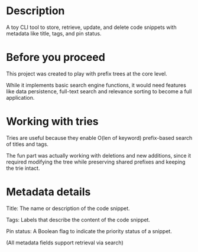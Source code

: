 # Description
A toy CLI tool to store, retrieve, update, and delete code snippets with metadata like title, tags, and pin status.

# Before you proceed 
This project was created to play with prefix trees at the core level.

While it implements basic search engine functions, it would need features like data persistence, full-text search and relevance sorting to become a full application.

# Working with tries
Tries are useful because they enable O(len of keyword) prefix-based search of titles and tags. 

The fun part was actually working with deletions and new additions, since it required modifying the tree while preserving shared prefixes and keeping the trie intact.

# Metadata details
Title: The name or description of the code snippet.

Tags: Labels that describe the content of the code snippet.

Pin status: A Boolean flag to indicate the priority status of a snippet.

(All metadata fields support retrieval via search)
